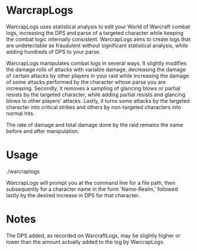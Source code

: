# WarcrapLogs

WarcrapLogs uses statistical analysis to edit your World of Warcraft combat logs, increasing the DPS and parse of a targeted character while keeping the combat logic internally consistent. WarcrapLogs aims to create logs that are undetectable as fraudulent without significant statistical analysis, while adding hundreds of DPS to your parse.

WarcrapLogs manipulates combat logs in several ways. It slightly modifies the damage rolls of attacks with variable damage, decreasing the damage of certain attacks by other players in your raid while increasing the damage of some attacks performed by the character whose parse you are increasing. Secondly, it removes a sampling of glancing blows or partial resists by the targeted character, while adding partial resists and glancing blows to other players' attacks. Lastly, it turns some attacks by the targeted character into critical strikes and others by non-targeted characters into normal hits.

The rate of damage and total damage done by the raid remains the same before and after manipulation.

# Usage

./warcraplogs

WarcrapLogs will prompt you at the command line for a file path, then subsequently for a character name in the form 'Name-Realm,' followed lastly by the desired increase in DPS for that character.

# Notes

The DPS added, as recorded on WarcraftLogs, may be slightly higher or lower than the amount actually added to the log by WarcrapLogs.
